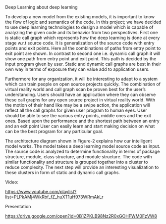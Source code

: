 
Deep Learning about deep learning


To develop a new model from the existing models, it is important to know the flow of logic and semantics of the code. In this project; we have decided to use deep learning technologies to design a model which is capable of analyzing the given code and its behavior from two perspectives.
 First one is static call graph which represents how the deep learning is done at every stage w.r.t source code. It is generalization of the source code with entry points and exit points. Here all the combinations of paths from entry point to exit point are shown. In contrast to second one i.e. dynamic call graph it will show one path from entry point and exit point. This path is decided by the input program given by user. Static and dynamic call graphs are best in their own way in terms of exposure they can value add to application users.
 
Furthermore for any organization, it will be interesting to adapt to a system which can train people on open source projects quickly. The combination of virtual reality world and call graph scan be proven best for the user’s understanding. Users should have an application where they can observe these call graphs for any open source project in virtual reality world. With the motion of their hand like may be a swipe action, the application will reflect all the call graphs for given user program to human eyes. User should be able to see the various entry points, middle ones and the exit ones. Based upon the performance and the shortest path between an entry and an exit point User can easily learn and start making decision on what can be the best program for any particular goal.
 
The architecture diagram shown in Figure-2 explains how our intelligent model works. The model takes a deep learning model source code as input. The source code is analyzed to determine functionality in terms of package structure, module, class structure, and module structure. The code with similar functionality and structure is grouped together into a cluster to reduce complexity. The next step will provide an interesting visualization to these clusters in form of static and dynamic call graphs.



Video:

https://www.youtube.com/playlist?list=PLPkAMj4WkRbf_fZ_huXT1uH973WRmAkLr


Presentation

https://drive.google.com/open?id=0B1ZPKLB98Nz2R0xGOHFWM0FzVW8
